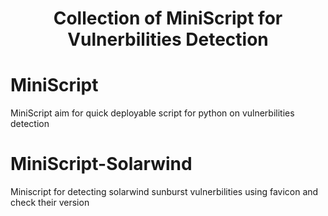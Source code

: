 <h1 align="center"> Collection of MiniScript for Vulnerbilities Detection </h1>

# MiniScript
MiniScript aim for quick deployable script for python on vulnerbilities detection 

# MiniScript-Solarwind
Miniscript for detecting solarwind sunburst vulnerbilities using favicon and check their version

